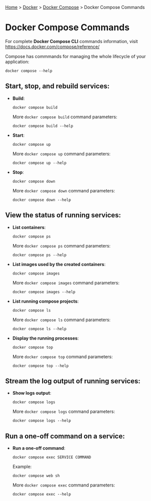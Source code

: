 [Home](../../README.md) > 
[Docker](../README.md) >
[Docker Compose](docker-compose.md) >
Docker Compose Commands

# Docker Compose Commands

For complete **Docker Compose CLI** commands information, visit https://docs.docker.com/compose/reference/

Compose has commmands for managing the whole lifecycle of your application:

    docker compose --help

## Start, stop, and rebuild services:

- **Build**:
    ```
    docker compose build
    ```

    More `docker compose build` command parameters:
    ```
    docker compose build --help
    ```

- **Start**:
    ```
    docker compose up
    ```

    More `docker compose up` command parameters:
    ```
    docker compose up --help
    ```

- **Stop**:
    ```
    docker compose down
    ```

    More `docker compose down` command parameters:
    ```
    docker compose down --help
    ```

## View the status of running services:

- **List containers**:
    ```
    docker compose ps
    ```

    More `docker compose ps` command parameters:
    ```
    docker compose ps --help
    ```

- **List images used by the created containers**:
    ```
    docker compose images
    ```

    More `docker compose images` command parameters:
    ```
    docker compose images --help
    ```

- **List running compose projects**:
    ```
    docker compose ls
    ````

    More `docker compose ls` command parameters:
    ```
    docker compose ls --help
    ```

- **Display the running processes**:
    ```
    docker compose top
    ```

    More `docker compose top` command parameters:
    ```
    docker compose top --help
    ```

## Stream the log output of running services:

- **Show logs output**:
    ```
    docker compose logs
    ```

    More `docker compose logs` command parameters:
    ```
    docker compose logs --help
    ```

## Run a one-off command on a service:

- **Run a one-off command**:
    ```
    docker compose exec SERVICE COMMAND
    ````

    Example:
    ```
    docker compose web sh
    ```

    More `docker compose exec` command parameters:
    ```
    docker compose exec --help
    ```

